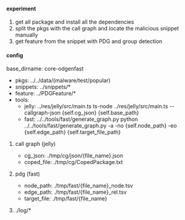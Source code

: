 #### experiment
1. get all package and install all the dependencies
2. split the pkgs with the call graph and locate the malicious snippet manually
3. get feature from the snippet with PDG and group detection

#### config

base_dirname: core-odgenfast

* pkgs: ../../data/(malware/test/popular)
* snippets: ../snippets/*
* feature: ../PDGFeature/*
* tools:
    * jelly: ../res/jelly/src/main.ts
        ts-node ../res/jelly/src/main.ts --callgraph-json {self.cg_json} {self.base_path}
    * fast: ../../tools/fast/generate_graph.py
        python ../../tools/fast/generate_graph.py -a -no {self.node_path} -eo {self.edge_path} {self.target_file_path}



1. call graph (jelly)
    * cg_json: ./tmp/cg/json/{file_name}.json
    * coped_file: ./tmp/cg/CopedPackage.txt
    
2. pdg (fast)
    * node_path: ./tmp/fast/{file_name}_node.tsv
    * edge_path: ./tmp/fast/{file_name}_rel.tsv
    * target_file: ./tmp/fast/{file_name}
3. ./log/*